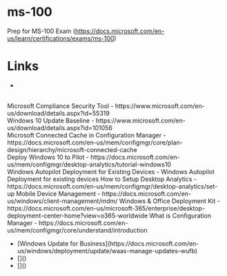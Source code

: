 # ms-100
Prep for MS-100 Exam (https://docs.microsoft.com/en-us/learn/certifications/exams/ms-100)

# Links
 - 
<br />
Microsoft Compliance Security Tool - https://www.microsoft.com/en-us/download/details.aspx?id=55319
<br />
Windows 10 Update Baseline - https://www.microsoft.com/en-us/download/details.aspx?id=101056
<br />
Microsoft Connected Cache in Configuration Manager - https://docs.microsoft.com/en-us/mem/configmgr/core/plan-design/hierarchy/microsoft-connected-cache
<br />
Deploy Windows 10 to Pilot - https://docs.microsoft.com/en-us/mem/configmgr/desktop-analytics/tutorial-windows10
<br />
Windows Autopilot Deployment for Existing Devices - Windows Autopilot Deployment for existing devices
How to Setup Desktop Analytics - https://docs.microsoft.com/en-us/mem/configmgr/desktop-analytics/set-up
Mobile Device Management - https://docs.microsoft.com/en-us/windows/client-management/mdm/
Windows & Office Deployment Kit - https://docs.microsoft.com/en-us/microsoft-365/enterprise/desktop-deployment-center-home?view=o365-worldwide
What is Configuration Manager - https://docs.microsoft.com/en-us/mem/configmgr/core/understand/introduction

<ul>
  <li>[Windows Update for Business](https://docs.microsoft.com/en-us/windows/deployment/update/waas-manage-updates-wufb)</li>
  <li>[]()</li>
  <li>[]()</li>
</ul>